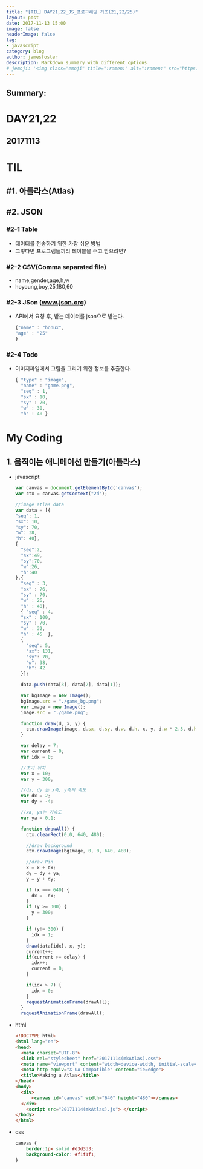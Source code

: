 ```yaml
---
title: "[TIL] DAY21,22_JS_프로그래밍 기초(21,22/25)"
layout: post
date: 2017-11-13 15:00
image: false
headerImage: false
tag:
- javascript
category: blog
author: jamesfoster
description: Markdown summary with different options
# jemoji: '<img class="emoji" title=":ramen:" alt=":ramen:" src="https://assets.github.com/images/icons/emoji/unicode/1f35c.png" height="20" width="20" align="absmiddle">'
---
```


## Summary:

# DAY21,22
## 20171113

# TIL
## #1. 아틀라스(Atlas)
## #2. JSON
### #2-1 Table
  - 데이터를 전송하기 위한 가장 쉬운 방법
  - 그렇다면 프로그램들끼리 테이블을 주고 받으려면?
### #2-2 CSV(Comma separated file)
  - name,gender,age,h,w
  - hoyoung,boy,25,180,60
### #2-3 JSon (www.json.org)
  - API에서 요청 후, 받는 데이터를 json으로 받는다.
    ```javascript
    {"name" : "honux",
    "age" : "25"
    }
    ```
### #2-4 Todo
  - 이미지파일에서 그림을 그리기 위한 정보를 추출한다.
    ```javascript
    { "type" : "image",
      "name" : "game.png",
      "seq" : 1,
      "sx" : 10,
      "sy" : 70,
      "w" : 30,
      "h" : 40 }
    ```
# My Coding
## 1. 움직이는 애니메이션 만들기(아틀라스)
  - javascript
    ```javascript
    var canvas = document.getElementById('canvas');
    var ctx = canvas.getContext("2d");

    //image atlas data
    var data = [{
    "seq": 1,
    "sx": 10,
    "sy": 70,
    "w": 38,
    "h": 40},
    {
      "seq":2,
      "sx":49,
      "sy":70,
      "w":26,
      "h":40
    },{
      "seq" : 3,
      "sx" : 76,
      "sy" : 70,
      "w" : 26,
      "h" : 40},
      { "seq" : 4,
      "sx" : 100,
      "sy" : 70,
      "w" : 32,
      "h" : 45  },
      {
        "seq": 5,
        "sx": 131,
        "sy": 70,
        "w": 38,
        "h": 42
      }];

      data.push(data[3], data[2], data[1]);

      var bgImage = new Image();
      bgImage.src = "./game_bg.png";
      var image = new Image();
      image.src = "./game.png";

      function draw(d, x, y) {
        ctx.drawImage(image, d.sx, d.sy, d.w, d.h, x, y, d.w * 2.5, d.h * 2.5);
      }

      var delay = 7;
      var current = 0;
      var idx = 0;

      //초기 위치
      var x = 10;
      var y = 300;

      //dx, dy 는 x축, y축의 속도
      var dx = 2;
      var dy = -4;

      //xa, ya는 가속도
      var ya = 0.1;

      function drawAll() {
        ctx.clearRect(0,0, 640, 480);

        //draw background
        ctx.drawImage(bgImage, 0, 0, 640, 480);

        //draw Pin
        x = x + dx;
        dy = dy + ya;
        y = y + dy;

        if (x === 640) {
          dx = -dx;
        }
        if (y >= 300) {
          y = 300;
        }

        if (y!= 300) {
          idx = 1;
        }
        draw(data[idx], x, y);
        current++;
        if(current >= delay) {
          idx++;
          current = 0;
        }

        if(idx > 7) {
          idx = 0;
        }
        requestAnimationFrame(drawAll);
      }
      requestAnimationFrame(drawAll);
    ```
  - html
    ```html
    <!DOCTYPE html>
    <html lang="en">
    <head>
      <meta charset="UTF-8">
      <link rel="stylesheet" href="20171114(mkAtlas).css">
      <meta name="viewport" content="width=device-width, initial-scale=1.0">
      <meta http-equiv="X-UA-Compatible" content="ie=edge">
      <title>Making a Atlas</title>
    </head>
    <body>
      <div>
          <canvas id="canvas" width="640" height="480"></canvas>
      </div>
        <script src="20171114(mkAtlas).js"> </script>
    </body>
    </html>
    ```
  - css
    ```css
    canvas {
        border:1px solid #d3d3d3;
        background-color: #f1f1f1;
    }
    ```
